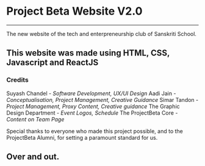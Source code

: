 # Project Beta Website V2.0
---
The new website of the tech and enterpreneurship club of Sanskriti School.

This website was made using **HTML, CSS, Javascript and ReactJS**
---
### Credits

Suyash Chandel - _Software Development, UX/UI Design_
Aadi Jain - _Conceptualisation, Project Management, Creative Guidance_
Simar Tandon - _Project Management, Proxy Content, Creative guidance_
The Graphic Design Department - _Event Logos, Schedule_
The ProjectBeta Core - _Content on Team Page_

Special thanks to everyone who made this project possible, and to the ProjectBeta Alumni, for setting a  paramount standard for us. 

Over and out. 
---


